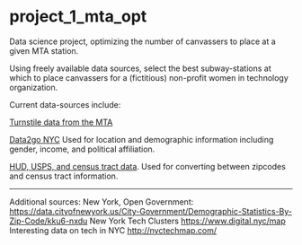 # project_1_mta_opt
Data science project, optimizing the number of canvassers to place at a given MTA station.

Using freely available data sources, select the best subway-stations at which to place canvassers for a (fictitious) non-profit women in technology organization.

Current data-sources include:

[Turnstile data from the MTA](
http://web.mta.info/developers/turnstile.html)
 
 [Data2go NYC](https://data2go.nyc/map/?id=107*36047015900*ahdi_puma!undefined!ns*!other_pop_cd_506~ahdi_puma_1~sch_enrol_cd_112~age_pyramid_male_85_plus_cd_20~median_household_income_puma_397~median_personal_earnings_puma_400~dis_y_perc_puma_102~poverty_ceo_cd_417~unemployment_cd_408~pre_k_cd_107!*air_qual_cd~ahdi_puma*family_homeless_cd_245#10/40.8273/-73.9593)
Used for location and demographic information including gender, income, and political affiliation.  

[HUD, USPS, and census tract data](https://www.huduser.gov/portal/datasets/usps_crosswalk.html).  Used for converting between zipcodes and census tract information.




-------------------------------------------------------------------------------------------------------------------
Additional sources:
New York, Open Government:
https://data.cityofnewyork.us/City-Government/Demographic-Statistics-By-Zip-Code/kku6-nxdu
New York Tech Clusters
https://www.digital.nyc/map
Interesting data on tech in NYC
http://nyctechmap.com/

